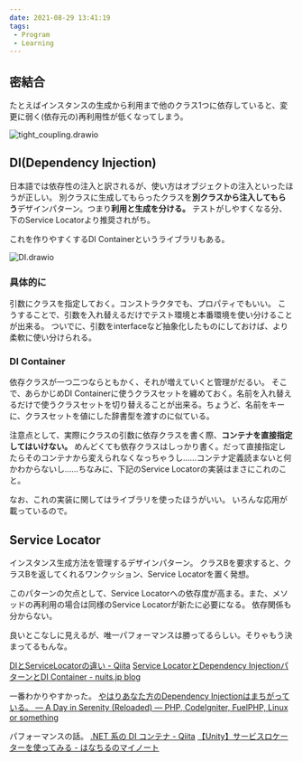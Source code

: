 ```yaml
---
date: 2021-08-29 13:41:19
tags:
 - Program
 - Learning
---
```


## 密結合
たとえばインスタンスの生成から利用まで他のクラス1つに依存していると、変更に弱く(依存元の)再利用性が低くなってしまう。

![tight_coupling.drawio](Images/tight_coupling.drawio.svg)

## DI(Dependency Injection)
日本語では依存性の注入と訳されるが、使い方はオブジェクトの注入といったほうが正しい。
別クラスに生成してもらったクラスを**別クラスから注入してもらう**デザインパターン。つまり**利用と生成を分ける。**
テストがしやすくなる分、下のService Locatorより推奨されがち。

これを作りやすくするDI Containerというライブラリもある。

![DI.drawio](Images/DI.drawio.svg)

### 具体的に
引数にクラスを指定しておく。コンストラクタでも、プロパティでもいい。
こうすることで、引数を入れ替えるだけでテスト環境と本番環境を使い分けることが出来る。
ついでに、引数をinterfaceなど抽象化したものにしておけば、より柔軟に使い分けられる。

### DI Container
依存クラスが一つ二つならともかく、それが増えていくと管理がだるい。
そこで、あらかじめDI Containerに使うクラスセットを纏めておく。名前を入れ替えるだけで使うクラスセットを切り替えることが出来る。ちょうど、名前をキーに、クラスセットを値にした辞書型を渡すのに似ている。

注意点として、実際にクラスの引数に依存クラスを書く際、**コンテナを直接指定してはいけない。** めんどくても依存クラスはしっかり書く。だって直接指定したらそのコンテナから変えられなくなっちゃうし……コンテナ定義読まないと何かわからないし……ちなみに、下記のService Locatorの実装はまさにこれのこと。

なお、これの実装に関してはライブラリを使ったほうがいい。
いろんな応用が載っているので。

## Service Locator
インスタンス生成方法を管理するデザインパターン。
クラスBを要求すると、クラスBを返してくれるワンクッション、Service Locatorを置く発想。

このパターンの欠点として、Service Locatorへの依存度が高まる。また、メソッドの再利用の場合は同様のService Locatorが新たに必要になる。
依存関係も分からない。

良いとこなしに見えるが、唯一パフォーマンスは勝ってるらしい。そりゃもう決まってるもんな。

[DIとServiceLocatorの違い - Qiita](https://qiita.com/ask123ee/items/3a660774da7d7b3f7540)
[Service LocatorとDependency InjectionパターンとDI Container - nuits.jp blog](https://www.nuits.jp/entry/servicelocator-vs-dependencyinjection)

一番わかりやすかった。
[やはりあなた方のDependency Injectionはまちがっている。 — A Day in Serenity (Reloaded) — PHP, CodeIgniter, FuelPHP, Linux or something](http://blog.a-way-out.net/blog/2015/08/31/your-dependency-injection-is-wrong-as-I-expected/)

パフォーマンスの話。
[.NET 系の DI コンテナ - Qiita](https://qiita.com/okazuki/items/239ca5ef46e5a085e085)
[【Unity】サービスロケーターを使ってみる - はなちるのマイノート](https://www.hanachiru-blog.com/entry/2020/11/12/120000#%E3%82%B5%E3%83%BC%E3%83%93%E3%82%B9%E3%83%AD%E3%82%B1%E3%83%BC%E3%82%BF%E3%83%BC%E3%81%AE%E8%89%AF%E3%81%97%E6%82%AA%E3%81%97)